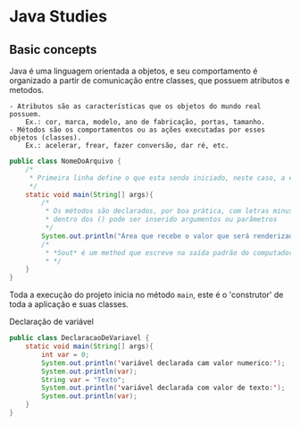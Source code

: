 # Java Studies

## Basic concepts

Java é uma linguagem orientada a objetos, e seu comportamento é organizado a partir de comunicação entre classes, que possuem atributos e metodos.

    - Atributos são as características que os objetos do mundo real possuem.
        Ex.: cor, marca, modelo, ano de fabricação, portas, tamanho.
    - Métodos são os comportamentos ou as ações executadas por esses objetos (classes).
        Ex.: acelerar, frear, fazer conversão, dar ré, etc.

```java
public class NomeDoArquivo {
    /*
     * Primeira linha define o que esta sendo iniciado, neste caso, a estrutura de uma classe pela palavra reservada *class*, seguida pelo nome da classe que é o nome do arquivo.
     */
    static void main(String[] args){
        /*
         * Os métodos são declarados, por boa prática, com letras minusculas seguido de parenteses()
         * dentro dos () pode ser inserido argumentos ou parâmetros
         */
        System.out.println("Área que recebe o valor que será renderizado");
        /*
         * *Sout* é um method que escreve na saída padrão do computador o conteudo entre aspas ""
         * */
    }
}

```
Toda a execução do projeto inicia no método <code>main</code>, este é o 'construtor' de toda a aplicação e suas classes.

Declaração de variável

```java
public class DeclaracaoDeVariavel {
    static void main(String[] args){
        int var = 0;
        System.out.println('variável declarada cam valor numerico:');
        System.out.println(var);
        String var = "Texto";
        System.out.println('variável declarada com valor de texto:');
        System.out.println(var);
    }
}
```
